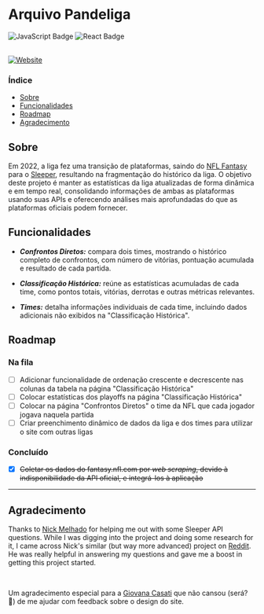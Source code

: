 # Arquivo Pandeliga

![JavaScript Badge](https://img.shields.io/badge/JavaScript-F7DF1C?style=for-the-badge&logo=javascript&logoColor=black)
![React Badge](https://img.shields.io/badge/React-61DAFB?style=for-the-badge&logo=react&logoColor=000000)

<!-- ![React Badge](https://img.shields.io/badge/React-20232A?style=for-the-badge&logo=react&logoColor=61DAFB) -->

<!-- ![JavaScript Badge](https://img.shields.io/badge/JavaScript-F7DF1E?logo=javascript&logoColor=000&style=flat-square)
![React Badge](https://img.shields.io/badge/React-61DAFB?logo=react&logoColor=000&style=flat-square) -->

</br>

<a href="https://arquivo-pandeliga.vercel.app/" target="_blank">
  <img src="https://img.shields.io/badge/🌐_Acesse_o_Site-arquivo--pandeliga.vercel.app-292c31?style=for-the-badge" alt="Website" />
</a>

</br>

### Índice

- [Sobre](#sobre)
- [Funcionalidades](#funcionalidades)
- [Roadmap](#roadmap)
- [Agradecimento](#agradecimento)

## Sobre

Em 2022, a liga fez uma transição de plataformas, saindo do <a href="https://fantasy.nfl.com/" target="_blank">NFL Fantasy</a> para o <a href="https://sleeper.com/" target="_blank">Sleeper</a>, resultando na fragmentação do histórico da liga. O objetivo deste projeto é manter as estatísticas da liga atualizadas de forma dinâmica e em tempo real, consolidando informações de ambas as plataformas usando suas APIs e oferecendo análises mais aprofundadas do que as plataformas oficiais podem fornecer.

## Funcionalidades

- **_Confrontos Diretos:_** compara dois times, mostrando o histórico completo de confrontos, com número de vitórias, pontuação acumulada e resultado de cada partida.

- **_Classificação Histórica:_** reúne as estatísticas acumuladas de cada time, como pontos totais, vitórias, derrotas e outras métricas relevantes.

- **_Times:_** detalha informações individuais de cada time, incluindo dados adicionais não exibidos na "Classificação Histórica".

## Roadmap

### Na fila

- [ ] Adicionar funcionalidade de ordenação crescente e decrescente nas colunas da tabela na página "Classificação Histórica"
- [ ] Colocar estatísticas dos playoffs na página "Classificação Histórica"
- [ ] Colocar na página "Confrontos Diretos" o time da NFL que cada jogador jogava naquela partida
- [ ] Criar preenchimento dinâmico de dados da liga e dos times para utilizar o site com outras ligas

### Concluído

- [x] ~~Coletar os dados do fantasy.nfl.com por _web scraping_, devido à indisponibilidade da API oficial, e integrá-los à aplicação~~

---

## Agradecimento

<!-- [Nick Melhado](https://github.com/nmelhado) por me ajudar com algumas dicas de como otimizar a busca dos dados na API do Sleeper. Enquanto eu estava estudando e fazendo pesquisas para o projeto, me deparei com um projeto semelhante (mas muito mais avançado) do Nick no [Reddit](https://www.reddit.com/r/DynastyFF/comments/ow6fa9/league_website_using_sleeper_api/), e ele foi muito solícito em responder minhas dúvidas e me ajudar. -->

Thanks to <a href="https://github.com/nmelhado" target="_blank">Nick Melhado</a> for helping me out with some Sleeper API questions. While I was digging into the project and doing some research for it, I came across Nick's similar (but way more advanced) project on <a href="https://www.reddit.com/r/DynastyFF/comments/ow6fa9/league_website_using_sleeper_api/" target="_blank">Reddit</a>. He was really helpful in answering my questions and gave me a boost in getting this project started.

</br>

Um agradecimento especial para a <a href="https://www.linkedin.com/in/giovanacasati/" target="_blank">Giovana Casati</a> que não cansou (será? 👀) de me ajudar com feedback sobre o design do site.
